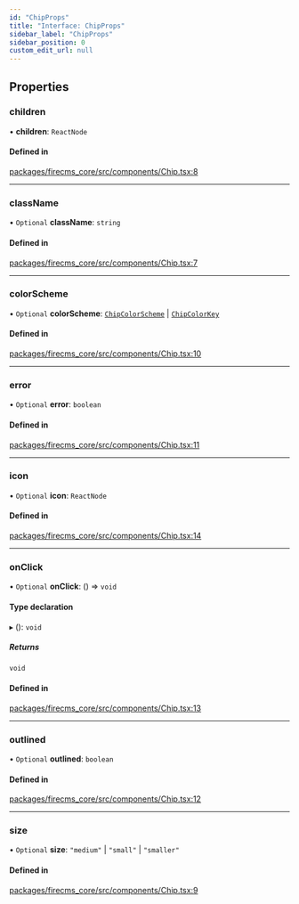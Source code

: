 ```yaml
---
id: "ChipProps"
title: "Interface: ChipProps"
sidebar_label: "ChipProps"
sidebar_position: 0
custom_edit_url: null
---
```


## Properties

### children

• **children**: `ReactNode`

#### Defined in

[packages/firecms_core/src/components/Chip.tsx:8](https://github.com/FireCMSco/firecms/blob/d45f3739/packages/firecms_core/src/components/Chip.tsx#L8)

___

### className

• `Optional` **className**: `string`

#### Defined in

[packages/firecms_core/src/components/Chip.tsx:7](https://github.com/FireCMSco/firecms/blob/d45f3739/packages/firecms_core/src/components/Chip.tsx#L7)

___

### colorScheme

• `Optional` **colorScheme**: [`ChipColorScheme`](../types/ChipColorScheme.md) \| [`ChipColorKey`](../types/ChipColorKey.md)

#### Defined in

[packages/firecms_core/src/components/Chip.tsx:10](https://github.com/FireCMSco/firecms/blob/d45f3739/packages/firecms_core/src/components/Chip.tsx#L10)

___

### error

• `Optional` **error**: `boolean`

#### Defined in

[packages/firecms_core/src/components/Chip.tsx:11](https://github.com/FireCMSco/firecms/blob/d45f3739/packages/firecms_core/src/components/Chip.tsx#L11)

___

### icon

• `Optional` **icon**: `ReactNode`

#### Defined in

[packages/firecms_core/src/components/Chip.tsx:14](https://github.com/FireCMSco/firecms/blob/d45f3739/packages/firecms_core/src/components/Chip.tsx#L14)

___

### onClick

• `Optional` **onClick**: () => `void`

#### Type declaration

▸ (): `void`

##### Returns

`void`

#### Defined in

[packages/firecms_core/src/components/Chip.tsx:13](https://github.com/FireCMSco/firecms/blob/d45f3739/packages/firecms_core/src/components/Chip.tsx#L13)

___

### outlined

• `Optional` **outlined**: `boolean`

#### Defined in

[packages/firecms_core/src/components/Chip.tsx:12](https://github.com/FireCMSco/firecms/blob/d45f3739/packages/firecms_core/src/components/Chip.tsx#L12)

___

### size

• `Optional` **size**: ``"medium"`` \| ``"small"`` \| ``"smaller"``

#### Defined in

[packages/firecms_core/src/components/Chip.tsx:9](https://github.com/FireCMSco/firecms/blob/d45f3739/packages/firecms_core/src/components/Chip.tsx#L9)
